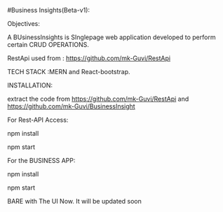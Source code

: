 #Business Insights(Beta-v1):

Objectives:

A BUsinessInsights is SInglepage web application developed to perform certain CRUD OPERATIONS.

RestApi used from : https://github.com/mk-Guvi/RestApi

TECH STACK :MERN and React-bootstrap.

INSTALLATION:

extract the code from https://github.com/mk-Guvi/RestApi  and https://github.com/mk-Guvi/BusinessInsight

For Rest-API Access:

npm install

npm start

For the BUSINESS APP:

npm install

npm start

BARE with The UI Now. It will be updated soon


